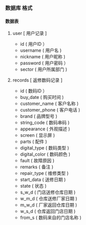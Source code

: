 
### 数据库 格式
#### 数据表
1. user [ 用户记录 ]
    * id        ( 用户ID ）
    * username  ( 用户名 )
    * nickname  ( 用户昵称 )
    * password  ( 用户密码 ）
    * sector    ( 用户所属部门 )

2.  records [ 返修数码记录 ]
    * id              ( 数码ID ）
    * buy_date        ( 购买时间 )
    * customer_name   ( 客户名称 )
    * customer_phone  ( 客户电话 )
    * brand           ( 品牌型号 )
    * string_code     ( 数码串码 )
    * appearance      ( 外观描述 )
    * screen          ( 显示屏 )
    * parts           ( 配件 )
    * digital_type    ( 数码类型 )
    * digital_color   ( 数码颜色 )
    * fault           ( 故障原因 )
    * remarks         ( 备注 )
    * repair_type     ( 维修类型 )
    * start_data      ( 送修日期 )
    * state           ( 状态 )
    * s_w_d           ( 门店送修仓库日期 )
    * w_m_d           ( 仓库送修厂家日期 )
    * m_w_d           ( 厂家返回仓库日期 )
    * w_s_d           ( 仓库返回门店日期 )
    * from_s          ( 数码来自的门店名称 )


####
#### 
